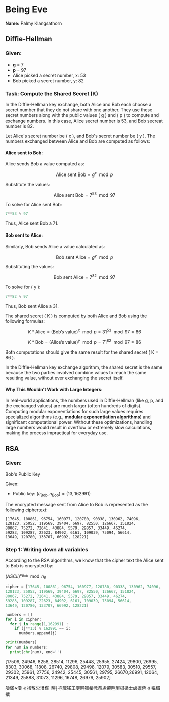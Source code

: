 # Being Eve

**Name:** Palmy Klangsathorn

## Diffie-Hellman

### Given:

- **g** = 7
- **p** = 97
- Alice picked a secret number, x: 53
- Bob picked a secret number, y: 82

### Task: Compute the Shared Secret (K)

In the Diffie-Hellman key exchange, both Alice and Bob each choose a secret number that they do not share with one another. They use these secret numbers along with the public values \( g \) and \( p \) to compute and exchange numbers. In this case, Alice secret number is 53, and Bob secreat number is 82.

Let Alice's secret number be \( x \), and Bob's secret number be \( y \). The numbers exchanged between Alice and Bob are computed as follows:

#### Alice sent to Bob:

Alice sends Bob a value computed as:

$$
\text{Alice sent Bob} = g^x \mod p
$$

Substitute the values:

$$
\text{Alice sent Bob} = 7^53 \mod 97
$$

To solve for Alice sent Bob:

```python
7**53 % 97
```

Thus, Alice sent Bob a 71.

#### Bob sent to Alice:

Similarly, Bob sends Alice a value calculated as:

$$
\text{Bob sent Alice} = g^y \mod p
$$

Substituting the values:

$$
\text{Bob sent Alice} = 7^82 \mod 97
$$

To solve for \( y \):

```python
7**82 % 97
```

Thus, Bob sent Alice a 31.

The shared secret \( K \) is computed by both Alice and Bob using the following formulas:

$$
K*{\text{Alice}} = (\text{Bob's value})^x \mod p = 31^{53} \mod 97 = 86
$$

$$
K*{\text{Bob}} = (\text{Alice's value})^y \mod p = 71^{82} \mod 97 = 86
$$

Both computations should give the same result for the shared secret \( K = 86 \).

In the Diffie-Hellman key exchange algorithm, the shared secret is the same because the two parties involved combine values to reach the same resulting value, without ever exchanging the secret itself.

#### Why This Wouldn't Work with Large Integers:

In real-world applications, the numbers used in Diffie-Hellman (like g, p, and the exchanged values) are much larger (often hundreds of digits). Computing modular exponentiations for such large values requires specialized algorithms (e.g., **modular exponentiation algorithms**) and significant computational power. Without these optimizations, handling large numbers would result in overflow or extremely slow calculations, making the process impractical for everyday use.

## RSA

### Given:

Bob's Public Key

Given:

- Public key: $( e_{\text{Bob}}, n_{\text{Bob}}) = (13 , 162991)$

The encrypted message sent from Alice to Bob is represented as the following ciphertext:

```plaintext
[17645, 100861, 96754, 160977, 120780, 90338, 130962, 74096,
128123, 25052, 119569, 39404, 6697, 82550, 126667, 151824,
80067, 75272, 72641, 43884, 5579, 29857, 33449, 46274,
59283, 109287, 22623, 84902, 6161, 109039, 75094, 56614,
13649, 120780, 133707, 66992, 128221]
```

### Step 1: Writing down all variables

According to the RSA algorithms, we know that the cipher text the Alice sent to Bob is encrypted by:

$(ASCII)^{e_{\text{Bob}}} \mod n_B$

```python
cipher = [17645, 100861, 96754, 160977, 120780, 90338, 130962, 74096,
128123, 25052, 119569, 39404, 6697, 82550, 126667, 151824,
80067, 75272, 72641, 43884, 5579, 29857, 33449, 46274,
59283, 109287, 22623, 84902, 6161, 109039, 75094, 56614,
13649, 120780, 133707, 66992, 128221]

numbers = []
for i in cipher:
  for j in range(1,162991) :
    if (j**13) % 162991 == i:
      numbers.append(j)

print(numbers)
for num in numbers:
  print(chr(num), end='')
```

[17509, 24946, 8258, 28514, 11296, 25448, 25955, 27424, 29800,
26995, 8303, 30068, 11808, 26740, 29808, 29498, 12079, 30583,
30510, 29557, 29302, 25961, 27756, 24942, 25445, 30561, 29795,
26670,26991, 12064, 21349, 25888, 31073, 11296, 16748, 26979, 25902]

䑥慲⁂潢 Ⱐ 捨散欠瑨楳 ⁯ 畴⸠桴瑰猺⼯睷眮獵牶敩汬慮捥睡瑣栮楯⼠卥攠祡 Ⱐ 䅬楣攮
